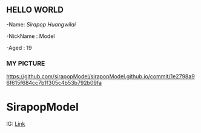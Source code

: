 ## HELLO WORLD

-Name: _Sirapop Huangwilai_

-NickName : Model

-Aged : 19

### MY PICTURE

https://github.com/sirapopModel/sirapopModel.github.io/commit/1e2798a96f615f684cc7b1f305c4b53b792b09fa

# SirapopModel

IG: [Link](url)
```


